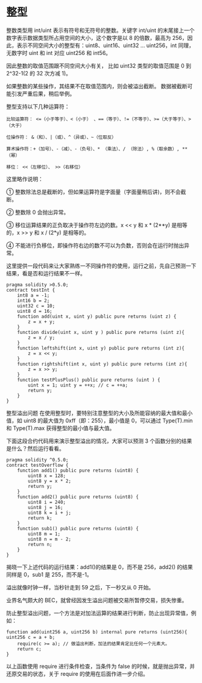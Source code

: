 # 整型

整数类型用 int/uint 表示有符号和无符号的整数。关键字 int/uint 的末尾接上一个数字表示数据类型所占用空间的大小，这个数字是以 8 的倍数，最高为 256，因此，表示不同空间大小的整型有：uint8、uint16、uint32 ... uint256，int 同理，无数字时 uint 和 int 对应 uint256 和 int56。

因此整数的取值范围跟不同空间大小有关， 比如 uint32 类型的取值范围是 0 到 2^32-1(2 的 32 次方减 1)。

如果整数的某些操作，其结果不在取值范围内，则会被溢出截断。 数据被截断可能引发严重后果，稍后举例。

整型支持以下几种运算符：

```
比较运算符： <=（小于等于）、<（小于） 、==（等于）、!=（不等于）、>=（大于等于）、>（大于）
```

```
位操作符： &（和）、|（或）、^（异或）、~（位取反）
```

```
算术操作符：+（加号）、-（减）、-（负号）、* （乘法）、/ （除法）, %（取余数）, **（幂）
```

```
移位： <<（左移位）、 >>（右移位）
```

这里略作说明：

① 整数除法总是截断的，但如果运算符是字面量（字面量稍后讲)，则不会截断。

② 整数除 0 会抛出异常。

③ 移位运算结果的正负取决于操作符左边的数。x << y 和 x * (2**y) 是相等的，x >> y 和 x / (2*y) 是相等的。

④ 不能进行负移位，即操作符右边的数不可以为负数，否则会在运行时抛出异常。

这里提供一段代码来让大家熟练一不同操作符的使用，运行之前，先自己预测一下结果，看是否和运行结果不一样。

```solidity
pragma solidity >0.5.0; 
contract testInt { 
    int8 a = -1; 
    int16 b = 2; 
    uint32 c = 10; 
    uint8 d = 16; 
    function add(uint x, uint y) public pure returns (uint z) {
        z = x + y; 
    }
    function divide(uint x, uint y ) public pure returns (uint z){
        z = x / y; 
    } 
    function leftshift(int x, uint y) public pure returns (int z){
        z = x << y; 
    } 
    function rightshift(int x, uint y) public pure returns (int z){
        z = x >> y; 
    } 
    function testPlusPlus() public pure returns (uint ) { 
        uint x = 1; uint y = ++x; // c = ++a; 
        return y; 
    } 
}
```

整型溢出问题 在使用整型时，要特别注意整型的大小及所能容纳的最大值和最小值，如 uint8 的最大值为 0xff（即：255），最小值是 0，可以通过 Type(T).min 和 Type(T).max 获得整型的最小值与最大值。

下面这段合约代码用来演示整型溢出的情况，大家可以预测 3 个函数分别的结果是什么？然后运行看看。

```solidity
pragma solidity ^0.5.0; 
contract testOverflow { 
    function add1() public pure returns (uint8) { 
        uint8 x = 128; 
        uint8 y = x * 2; 
        return y; 
    } 
    function add2() public pure returns (uint8) { 
        uint8 i = 240; 
        uint8 j = 16; 
        uint8 k = i + j; 
        return k; 
    } 
    function sub1() public pure returns (uint8) { 
        uint8 m = 1; 
        uint8 n = m - 2; 
        return n; 
    } 
}
```

揭晓一下上述代码的运行结果：add1()的结果是 0，而不是 256，add2() 的结果同样是 0，sub1 是 255，而不是-1。

溢出就像时钟一样，当秒针走到 59 之后，下一秒又从 0 开始。

业界名气颇大的 BEC，就曾经因发生溢出问题被交易所暂停交易，损失惨重。

防止整型溢出问题，一个方法是对加法运算的结果进行判断，防止出现异常值，例如：

```solidity
function add(uint256 a, uint256 b) internal pure returns (uint256){ uint256 c = a + b; 
    require(c >= a); // 做溢出判断，加法的结果肯定比任何一个元素大。
    return c; 
}
```

以上函数使用 require 进行条件检查，当条件为 false 的时候，就是抛出异常，并还原交易的状态，关于 require 的使用在后面作进一步介绍。